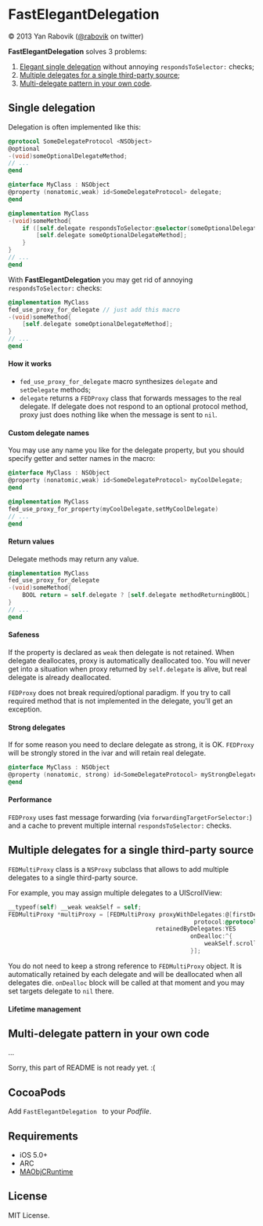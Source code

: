 
# FastElegantDelegation

© 2013 Yan Rabovik ([@rabovik][twitter] on twitter)

**FastElegantDelegation** solves 3 problems:

1. [Elegant single delegation][single] without annoying `respondsToSelector:` checks;
2. [Multiple delegates for a single third-party source][multipleToSingle];
3. [Multi-delegate pattern in your own code][multiDelegatePattern].

## Single delegation
Delegation is often implemented like this:

```objective-c
@protocol SomeDelegateProtocol <NSObject>
@optional
-(void)someOptionalDelegateMethod;
// ...
@end

@interface MyClass : NSObject
@property (nonatomic,weak) id<SomeDelegateProtocol> delegate;
@end

@implementation MyClass
-(void)someMethod{
    if ([self.delegate respondsToSelector:@selector(someOptionalDelegateMethod)]) {
        [self.delegate someOptionalDelegateMethod];
    }
}
// ...
@end
```

With **FastElegantDelegation** you may get rid of annoying `respondsToSelector:` checks:

```objective-c
@implementation MyClass
fed_use_proxy_for_delegate // just add this macro
-(void)someMethod{
    [self.delegate someOptionalDelegateMethod];
}
// ...
@end
```

#### How it works
* `fed_use_proxy_for_delegate` macro synthesizes `delegate` and `setDelegate` methods;
* `delegate` returns a `FEDProxy` class that forwards messages to the real delegate. If delegate does not respond to an optional protocol method, proxy just does nothing like when the message is sent to `nil`.

#### Custom delegate names
You may use any name you like for the delegate property, but you should specify getter and setter names in the macro:
```objective-c
@interface MyClass : NSObject
@property (nonatomic,weak) id<SomeDelegateProtocol> myCoolDelegate;
@end

@implementation MyClass
fed_use_proxy_for_property(myCoolDelegate,setMyCoolDelegate)
// ...
@end
```

#### Return values
Delegate methods may return any value.
```objective-c
@implementation MyClass
fed_use_proxy_for_delegate
-(void)someMethod{
    BOOL return = self.delegate ? [self.delegate methodReturningBOOL] : YES; // YES by default
}
// ...
@end
```

#### Safeness
If the property is declared as `weak` then delegate is not retained. When delegate deallocates, proxy is automatically deallocated too. You will never get into a situation when proxy returned by `self.delegate` is alive, but real delegate is already deallocated.

`FEDProxy` does not break required/optional paradigm. If you try to call required method that is not implemented in the delegate, you'll get an exception.

#### Strong delegates
If for some reason you need to declare delegate as strong, it is OK. `FEDProxy` will be strongly stored in the ivar and will retain real delegate.

```objective-c
@interface MyClass : NSObject
@property (nonatomic, strong) id<SomeDelegateProtocol> myStrongDelegate;
@end
``` 

#### Performance
`FEDProxy` uses fast message forwarding (via `forwardingTargetForSelector:`) and a cache to prevent multiple internal `respondsToSelector:` checks.

## Multiple delegates for a single third-party source

`FEDMultiProxy` class is a `NSProxy` subclass that allows to add multiple delegates to a single third-party source.

For example, you may assign multiple delegates to a UIScrollView:

```objective-c
__typeof(self) __weak weakSelf = self;
FEDMultiProxy *multiProxy = [FEDMultiProxy proxyWithDelegates:@[firstDelegate, secondDelegate]
                                                     protocol:@protocol(UIScrollViewDelegate)
                                          retainedByDelegates:YES
                                                    onDealloc:^{
                                                        weakSelf.scrollView.delegate = nil;
                                                    }];
```

You do not need to keep a strong reference to `FEDMultiProxy` object. It is automatically retained by each delegate and will be deallocated when all delegates die. `onDealloc` block will be called at that moment and you may set targets delegate to `nil` there. 


#### Lifetime management


## Multi-delegate pattern in your own code
…

Sorry, this part of README is not ready yet. :(


## CocoaPods
Add `FastElegantDelegation ` to your _Podfile_.

## Requirements
* iOS 5.0+
* ARC
* [MAObjCRuntime][MAObjCRuntime]

## License
MIT License.

[twitter]: https://twitter.com/rabovik
[single]: #single-delegation
[multipleToSingle]: #multiple-delegates-for-a-single-third-party-source
[multiDelegatePattern]: #multi-delegate-pattern-in-your-own-code
[MAObjCRuntime]: https://github.com/mikeash/MAObjCRuntime
